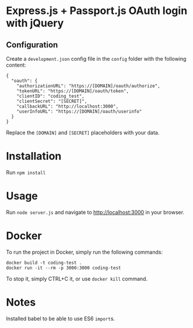 # Express.js + Passport.js OAuth login with jQuery

## Configuration

Create a `development.json` config file in the `config` folder with the following content:
```
{
  "oauth": {
    "authorizationURL": "https://[DOMAIN]/oauth/authorize",
    "tokenURL": "https://[DOMAIN]/oauth/token",
    "clientID": "coding_test",
    "clientSecret": "[SECRET]",
    "callbackURL": "http://localhost:3000",
    "userInfoURL": "https://[DOMAIN]/oauth/userinfo"
  }
}
```

Replace the `[DOMAIN]` and  `[SECRET]` placeholders with your data.

# Installation

Run `npm install`

# Usage

Run `node server.js` and navigate to [http://localhost:3000](http://localhost:3000) in your browser.

# Docker

To run the project in Docker, simply run the following commands:
```
docker build -t coding-test .
docker run -it --rm -p 3000:3000 coding-test
```

To stop it, simply CTRL+C it, or use `docker kill` command.

# Notes
Installed babel to be able to use ES6 `import`s. 